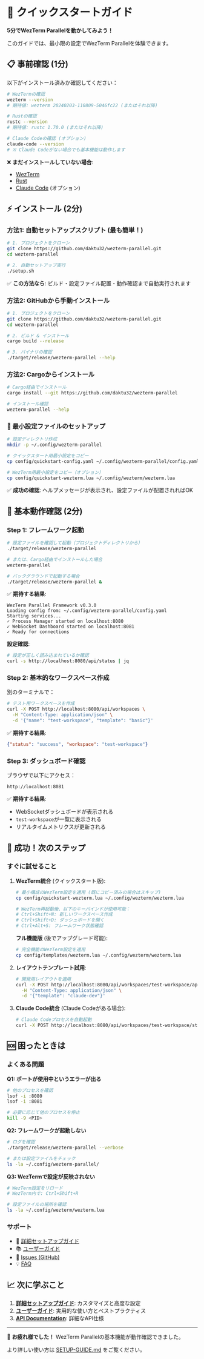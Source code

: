 # 🚀 クイックスタートガイド

**5分でWezTerm Parallelを動かしてみよう！**

このガイドでは、最小限の設定でWezTerm Parallelを体験できます。

## 📋 事前確認 (1分)

以下がインストール済みか確認してください：

```bash
# WezTermの確認
wezterm --version
# 期待値: wezterm 20240203-110809-5046fc22 (またはそれ以降)

# Rustの確認
rustc --version
# 期待値: rustc 1.70.0 (またはそれ以降)

# Claude Codeの確認 (オプション)
claude-code --version
# ※ Claude Codeがない場合でも基本機能は動作します
```

❌ **まだインストールしていない場合**:
- [WezTerm](https://wezfurlong.org/wezterm/installation.html)
- [Rust](https://rustup.rs/)
- [Claude Code](https://claude.ai/code) (オプション)

## ⚡ インストール (2分)

### 方法1: 自動セットアップスクリプト (最も簡単！)

```bash
# 1. プロジェクトをクローン
git clone https://github.com/daktu32/wezterm-parallel.git
cd wezterm-parallel

# 2. 自動セットアップ実行
./setup.sh
```

✅ **この方法なら**: ビルド・設定ファイル配置・動作確認まで自動実行されます

### 方法2: GitHubから手動インストール

```bash
# 1. プロジェクトをクローン
git clone https://github.com/daktu32/wezterm-parallel.git
cd wezterm-parallel

# 2. ビルド & インストール
cargo build --release

# 3. バイナリの確認
./target/release/wezterm-parallel --help
```

### 方法2: Cargoからインストール

```bash
# Cargo経由でインストール
cargo install --git https://github.com/daktu32/wezterm-parallel

# インストール確認
wezterm-parallel --help
```

### 📂 最小設定ファイルのセットアップ

```bash
# 設定ディレクトリ作成
mkdir -p ~/.config/wezterm-parallel

# クイックスタート用最小設定をコピー
cp config/quickstart-config.yaml ~/.config/wezterm-parallel/config.yaml

# WezTerm用最小設定をコピー（オプション）
cp config/quickstart-wezterm.lua ~/.config/wezterm/wezterm.lua
```

✅ **成功の確認**: ヘルプメッセージが表示され、設定ファイルが配置されればOK

## 🎯 基本動作確認 (2分)

### Step 1: フレームワーク起動

```bash
# 設定ファイルを確認して起動（プロジェクトディレクトリから）
./target/release/wezterm-parallel

# または、Cargo経由でインストールした場合
wezterm-parallel

# バックグラウンドで起動する場合
./target/release/wezterm-parallel &
```

✅ **期待する結果**: 
```
WezTerm Parallel Framework v0.3.0
Loading config from: ~/.config/wezterm-parallel/config.yaml
Starting services...
✓ Process Manager started on localhost:8080
✓ WebSocket Dashboard started on localhost:8081
✓ Ready for connections
```

**設定確認**:
```bash
# 設定が正しく読み込まれているか確認
curl -s http://localhost:8080/api/status | jq
```

### Step 2: 基本的なワークスペース作成

別のターミナルで：

```bash
# テスト用ワークスペースを作成
curl -X POST http://localhost:8080/api/workspaces \
  -H "Content-Type: application/json" \
  -d '{"name": "test-workspace", "template": "basic"}'
```

✅ **期待する結果**: 
```json
{"status": "success", "workspace": "test-workspace"}
```

### Step 3: ダッシュボード確認

ブラウザで以下にアクセス：
```
http://localhost:8081
```

✅ **期待する結果**: 
- WebSocketダッシュボードが表示される
- `test-workspace`が一覧に表示される
- リアルタイムメトリクスが更新される

## 🎉 成功！次のステップ

### すぐに試せること

1. **WezTerm統合** (クイックスタート版):
   ```bash
   # 最小構成のWezTerm設定を適用 (既にコピー済みの場合はスキップ)
   cp config/quickstart-wezterm.lua ~/.config/wezterm/wezterm.lua
   
   # WezTerm再起動後、以下のキーバインドが使用可能：
   # Ctrl+Shift+N: 新しいワークスペース作成
   # Ctrl+Shift+D: ダッシュボードを開く
   # Ctrl+Alt+S: フレームワーク状態確認
   ```
   
   **フル機能版** (後でアップグレード可能):
   ```bash
   # 完全機能のWezTerm設定を適用
   cp config/templates/wezterm.lua ~/.config/wezterm/wezterm.lua
   ```

2. **レイアウトテンプレート試用**:
   ```bash
   # 開発用レイアウトを適用
   curl -X POST http://localhost:8080/api/workspaces/test-workspace/apply-template \
     -H "Content-Type: application/json" \
     -d '{"template": "claude-dev"}'
   ```

3. **Claude Code統合** (Claude Codeがある場合):
   ```bash
   # Claude Codeプロセスを自動起動
   curl -X POST http://localhost:8080/api/workspaces/test-workspace/start-claude
   ```

## 🆘 困ったときは

### よくある問題

**Q1: ポートが使用中というエラーが出る**
```bash
# 他のプロセスを確認
lsof -i :8080
lsof -i :8081

# 必要に応じて他のプロセスを停止
kill -9 <PID>
```

**Q2: フレームワークが起動しない**
```bash
# ログを確認
./target/release/wezterm-parallel --verbose

# または設定ファイルをチェック
ls -la ~/.config/wezterm-parallel/
```

**Q3: WezTermで設定が反映されない**
```bash
# WezTerm設定をリロード
# WezTerm内で: Ctrl+Shift+R

# 設定ファイルの場所を確認
ls -la ~/.config/wezterm/wezterm.lua
```

### サポート

- 📖 [詳細セットアップガイド](SETUP-GUIDE.md)
- 📚 [ユーザーガイド](docs/USER-GUIDE.md)
- 🐛 [Issues (GitHub)](https://github.com/daktu32/wezterm-parallel/issues)
- 💡 [FAQ](docs/FAQ.md)

## 📈 次に学ぶこと

1. **[詳細セットアップガイド](SETUP-GUIDE.md)**: カスタマイズと高度な設定
2. **[ユーザーガイド](docs/USER-GUIDE.md)**: 実用的な使い方とベストプラクティス
3. **[API Documentation](https://daktu32.github.io/wezterm-parallel/)**: 詳細なAPI仕様

---

🎊 **お疲れ様でした！** WezTerm Parallelの基本機能が動作確認できました。

より詳しい使い方は [SETUP-GUIDE.md](SETUP-GUIDE.md) をご覧ください。